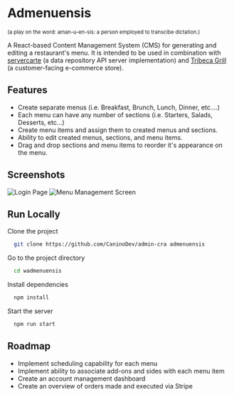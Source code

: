 
# Admenuensis
<sub>(a play on the word: aman-u-en-sis: a person employed to transcibe dictation.)</sub>


A React-based Content Management System (CMS) for generating and editing a restaurant's menu. It is intended to be used in combination with [servercarte](https://github.com/CaninoDev/gastr-backend) (a data repository API server implementation) and [Tribeca Grill](https://github.com/CaninoDev/restaurant-template) (a customer-facing e-commerce store).

## Features

- Create separate menus (i.e. Breakfast, Brunch, Lunch, Dinner, etc....)
- Each menu can have any number of sections (i.e. Starters, Salads, Desserts, etc...)
- Create menu items and assign them to created menus and sections.
- Ability to edit created menus, sections, and menu items.
- Drag and drop sections and menu items to reorder it's appearance on the menu.

## Screenshots

![Login Page](https://imgur.com/a/SvAskBY)
![Menu Management Screen](https://imgur.com/a/NrYA3FA)

## Run Locally

Clone the project

```bash
  git clone https://github.com/CaninoDev/admin-cra admenuensis
```

Go to the project directory

```bash
  cd wadmenuensis
```

Install dependencies

```bash
  npm install
```

Start the server

```bash
  npm run start
```


## Roadmap

- Implement scheduling capability for each menu
- Implement ability to associate add-ons and sides with each menu item
- Create an account management dashboard
- Create an overview of orders made and executed via Stripe
